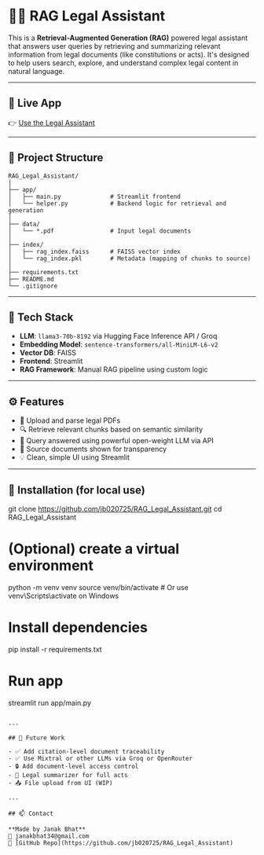 # 🧑‍⚖️ RAG Legal Assistant

This is a **Retrieval-Augmented Generation (RAG)** powered legal assistant that answers user queries by retrieving and summarizing relevant information from legal documents (like constitutions or acts). It's designed to help users search, explore, and understand complex legal content in natural language.

---

## 🚀 Live App

👉 [Use the Legal Assistant](https://legal-assiatant-by-jb.streamlit.app/)

---

## 📂 Project Structure

```
RAG_Legal_Assistant/
│
├── app/
│   ├── main.py              # Streamlit frontend
│   └── helper.py            # Backend logic for retrieval and generation
│
├── data/
│   └── *.pdf                # Input legal documents
│
├── index/
│   ├── rag_index.faiss      # FAISS vector index
│   └── rag_index.pkl        # Metadata (mapping of chunks to source)
│
├── requirements.txt
├── README.md
└── .gitignore
```

---

## 🧠 Tech Stack

- **LLM**: `llama3-70b-8192` via Hugging Face Inference API / Groq
- **Embedding Model**: `sentence-transformers/all-MiniLM-L6-v2`
- **Vector DB**: FAISS
- **Frontend**: Streamlit
- **RAG Framework**: Manual RAG pipeline using custom logic

---

## ⚙️ Features

- 📄 Upload and parse legal PDFs
- 🔍 Retrieve relevant chunks based on semantic similarity
- 🧠 Query answered using powerful open-weight LLM via API
- 🧾 Source documents shown for transparency
- 💡 Clean, simple UI using Streamlit

---

## 🔧 Installation (for local use)


git clone https://github.com/jb020725/RAG_Legal_Assistant.git
cd RAG_Legal_Assistant

# (Optional) create a virtual environment
python -m venv venv
source venv/bin/activate  # Or use venv\Scripts\activate on Windows

# Install dependencies
pip install -r requirements.txt

# Run app
streamlit run app/main.py
```

---

## 📌 Future Work

- ✅ Add citation-level document traceability  
- ✅ Use Mixtral or other LLMs via Groq or OpenRouter  
- 🔒 Add document-level access control  
- 🧾 Legal summarizer for full acts  
- 📤 File upload from UI (WIP)

---

## 📫 Contact

**Made by Janak Bhat**  
📧 janakbhat34@gmail.com  
🔗 [GitHub Repo](https://github.com/jb020725/RAG_Legal_Assistant)

